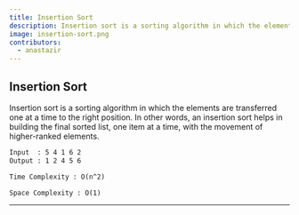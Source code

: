 ```yaml
---
title: Insertion Sort
description: Insertion sort is a sorting algorithm in which the elements are transferred one at a time to the right position. In other words, an insertion sort helps in building the final sorted list, one item at a time, with the movement of higher-ranked elements.
image: insertion-sort.png
contributors:
  - anastazir 
---
```


## Insertion Sort

Insertion sort is a sorting algorithm in which the elements are transferred one at a time to the right position. In other words, an insertion sort helps in building the final sorted list, one item at a time, with the movement of higher-ranked elements.

```txt
Input  : 5 4 1 6 2
Output : 1 2 4 5 6
```

```txt
Time Complexity : O(n^2)
```

```txt
Space Complexity : O(1)
```

---
